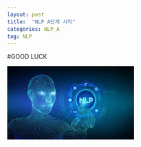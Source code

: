 ```yaml
---
layout: post
title:  "NLP A단계 시작"
categories: NLP_A
tag: NLP
---
```


#GOOD LUCK



![NLP_photo](../images/2022-01-09-NLP_A/NLP_photo.jpeg)
